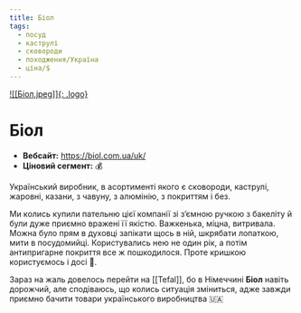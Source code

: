 ```yaml
---
title: Біол
tags:
  - посуд
  - каструлі
  - сковороди
  - походження/Україна
  - ціна/$
---
```


[![[Біол.jpeg]]{: .logo}](https://biol.com.ua/uk/)

# Біол

- **Вебсайт:** <https://biol.com.ua/uk/>
- **Ціновий сегмент:** 💰

Український виробник, в асортименті якого є сковороди, каструлі, жаровні, казани, з чавуну, з алюмінію, з покриттям і без.

Ми колись купили пательню цієї компанії зі зʼємною ручкою з бакеліту й були дуже приємно вражені її якістю. Важкенька, міцна, витривала. Можна було прям в духовці запікати щось в ній, шкрябати лопаткою, мити в посудомийці. Користувались нею не один рік, а потім антипригарне покриття все ж пошкодилося. Проте кришкою користуємось і досі 🙂.

Зараз на жаль довелось перейти на [[Tefal]], бо в Німеччині **Біол** навіть дорожчий, але сподіваюсь, що колись ситуація зміниться, адже завжди приємно бачити товари українського виробництва 🇺🇦

